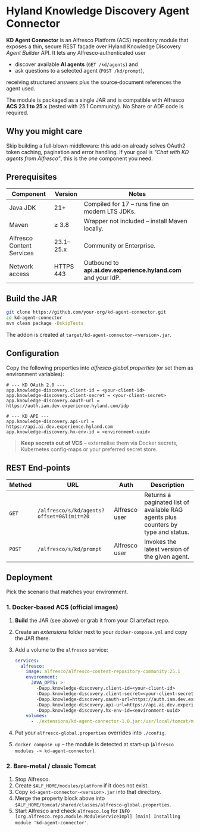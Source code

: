 # Hyland Knowledge Discovery Agent Connector

**KD Agent Connector** is an Alfresco Platform (ACS) repository module that exposes a thin, secure REST façade over Hyland Knowledge Discovery *Agent Builder* API.
It lets any Alfresco‑authenticated user

* discover available **AI agents** (`GET /kd/agents`) and
* ask questions to a selected agent (`POST /kd/prompt`),

receiving structured answers plus the source‑document references the agent used.

The module is packaged as a single JAR and is compatible with Alfresco **ACS 23.1 to 25.x** (tested with 25.1 Community). No Share or ADF code is required.

## Why you might care

Skip building a full‑blown middleware: this add‑on already solves OAuth2 token caching, pagination and error handling. If your goal is *"Chat with KD agents from Alfresco"*, this is the *one* component you need.

## Prerequisites

| Component                 | Version     | Notes                                                          |
| ------------------------- | ----------- | -------------------------------------------------------------- |
| Java JDK                  | 21+         | Compiled for 17 – runs fine on modern LTS JDKs.                |
| Maven                     | ≥ 3.8       | Wrapper not included – install Maven locally.                  |
| Alfresco Content Services | 23.1–25.x   | Community or Enterprise.                                       |
| Network access            | HTTPS 443   | Outbound to **api.ai.dev.experience.hyland.com** and your IdP. |

## Build the JAR

```bash
git clone https://github.com/your-org/kd-agent-connector.git
cd kd-agent-connector
mvn clean package -DskipTests
```

The addon is created at
`target/kd-agent-connector-<version>.jar`.

## Configuration

Copy the following properties into *alfresco‑global.properties* (or set them as environment variables):

```properties
# --- KD OAuth 2.0 ---
app.knowledge-discovery.client-id = <your‑client‑id>
app.knowledge-discovery.client-secret = <your‑client‑secret>
app.knowledge-discovery.oauth-url = https://auth.iam.dev.experience.hyland.com/idp

# --- KD API ---
app.knowledge-discovery.api-url = https://api.ai.dev.experience.hyland.com
app.knowledge-discovery.hx-env-id = <environment‑uuid>
```

> **Keep secrets out of VCS** – externalise them via Docker secrets, Kubernetes config‑maps or your preferred secret store.

## REST End‑points

| Method | URL                                       | Auth          | Description                                                                        |
| ------ | ----------------------------------------- | ------------- | ---------------------------------------------------------------------------------- |
| `GET`  | `/alfresco/s/kd/agents?offset=0&limit=20` | Alfresco user | Returns a paginated list of available RAG agents plus counters by type and status. |
| `POST` | `/alfresco/s/kd/prompt`                   | Alfresco user | Invokes the latest version of the given agent.                                     |

## Deployment

Pick the scenario that matches your environment.

### 1. Docker‑based ACS (official images)

1. **Build** the JAR (see above) or grab it from your CI artefact repo.

2. Create an *extensions* folder next to your `docker-compose.yml` and copy the JAR there.

3. Add a volume to the `alfresco` service:

   ```yaml
   services:
     alfresco:
       image: alfresco/alfresco-content-repository-community:25.1
       environment:
         JAVA_OPTS: >-
           -Dapp.knowledge-discovery.client-id=<your-client-id>
           -Dapp.knowledge-discovery.client-secret=<your-client-secret>
           -Dapp.knowledge-discovery.oauth-url=https://auth.iam.dev.experience.hyland.com/idp
           -Dapp.knowledge-discovery.api-url=https://api.ai.dev.experience.hyland.com
           -Dapp.knowledge-discovery.hx-env-id=<environment‑uuid>
       volumes:
         - ./extensions/kd-agent-connector-1.0.jar:/usr/local/tomcat/modules/platform/kd-agent-connector-1.0.jar
   ```

4. Put your `alfresco-global.properties` overrides into `./config`.

5. `docker compose up` – the module is detected at start‑up (`Alfresco modules -> kd-agent-connector`).

### 2. Bare‑metal / classic Tomcat

1. Stop Alfresco.
2. Create `$ALF_HOME/modules/platform` if it does not exist.
3. Copy `kd-agent-connector-<version>.jar` into that directory.
4. Merge the property block above into `$ALF_HOME/tomcat/shared/classes/alfresco-global.properties`.
5. Start Alfresco and check `alfresco.log` for
   `INFO  [org.alfresco.repo.module.ModuleServiceImpl] [main] Installing module 'kd-agent-connector'`.
